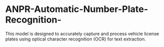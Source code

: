 # ANPR-Automatic-Number-Plate-Recognition-
This model is designed to accurately capture and process vehicle license plates using optical character recognition (OCR) for text extraction.
